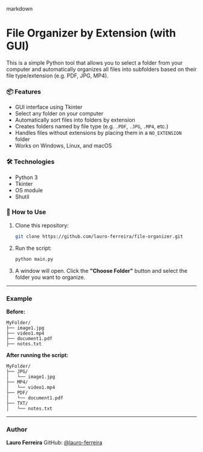 markdown
# File Organizer by Extension (with GUI)

This is a simple Python tool that allows you to select a folder from your computer and automatically organizes all files into subfolders based on their file type/extension (e.g. PDF, JPG, MP4).

### 📦 Features

- GUI interface using Tkinter  
- Select any folder on your computer  
- Automatically sort files into folders by extension  
- Creates folders named by file type (e.g. `.PDF`, `.JPG`, `.MP4`, etc.)  
- Handles files without extensions by placing them in a `NO_EXTENSION` folder  
- Works on Windows, Linux, and macOS  

### 🛠 Technologies

- Python 3
- Tkinter
- OS module
- Shutil

### 🚀 How to Use

1. Clone this repository:
   ```bash
   git clone https://github.com/lauro-ferreira/file-organizer.git

2. Run the script:

   ```bash
   python main.py
   ```

3. A window will open. Click the **"Choose Folder"** button and select the folder you want to organize.

---

### Example

**Before:**

```
MyFolder/
├── image1.jpg
├── video1.mp4
├── document1.pdf
├── notes.txt
```

**After running the script:**

```
MyFolder/
├── JPG/
│   └── image1.jpg
├── MP4/
│   └── video1.mp4
├── PDF/
│   └── document1.pdf
├── TXT/
│   └── notes.txt
```

---

### Author

**Lauro Ferreira**
GitHub: [@lauro-ferreira](https://github.com/lauro-ferreira)
